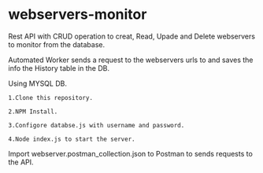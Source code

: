 # webservers-monitor
Rest API with CRUD operation to creat, Read, Upade and Delete webservers to monitor from the database.

Automated Worker sends a request to the webservers urls to and saves the info the History table in the DB.

Using MYSQL DB.


    1.Clone this repository.

    2.NPM Install.

    3.Configore databse.js with username and password.

    4.Node index.js to start the server.
    
 Import webserver.postman_collection.json to Postman to sends requests to the API.
